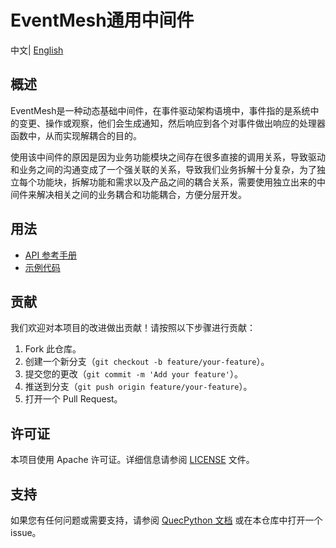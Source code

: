 # EventMesh通用中间件

中文| [English](./README.md) 

## 概述

EventMesh是一种动态基础中间件，在事件驱动架构语境中，事件指的是系统中的变更、操作或观察，他们会生成通知，然后响应到各个对事件做出响应的处理器函数中，从而实现解耦合的目的。

使用该中间件的原因是因为业务功能模块之间存在很多直接的调用关系，导致驱动和业务之间的沟通变成了一个强关联的关系，导致我们业务拆解十分复杂，为了独立每个功能块，拆解功能和需求以及产品之间的耦合关系，需要使用独立出来的中间件来解决相关之间的业务耦合和功能耦合，方便分层开发。

## 用法

- [API 参考手册](./docs/zh/API参考手册.md)
- [示例代码](./code/demo.py)

## 贡献

我们欢迎对本项目的改进做出贡献！请按照以下步骤进行贡献：

1. Fork 此仓库。
2. 创建一个新分支（`git checkout -b feature/your-feature`）。
3. 提交您的更改（`git commit -m 'Add your feature'`）。
4. 推送到分支（`git push origin feature/your-feature`）。
5. 打开一个 Pull Request。

## 许可证

本项目使用 Apache 许可证。详细信息请参阅 [LICENSE](./LICENSE) 文件。

## 支持

如果您有任何问题或需要支持，请参阅 [QuecPython 文档](https://python.quectel.com/doc) 或在本仓库中打开一个 issue。
